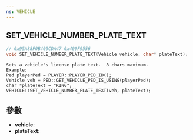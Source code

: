 ```yaml
---
ns: VEHICLE
---
```

## SET_VEHICLE_NUMBER_PLATE_TEXT

```c
// 0x95A88F0B409CDA47 0x400F9556
void SET_VEHICLE_NUMBER_PLATE_TEXT(Vehicle vehicle, char* plateText);
```

```
Sets a vehicle's license plate text.  8 chars maximum.  
Example:  
Ped playerPed = PLAYER::PLAYER_PED_ID();  
Vehicle veh = PED::GET_VEHICLE_PED_IS_USING(playerPed);  
char *plateText = "KING";  
VEHICLE::SET_VEHICLE_NUMBER_PLATE_TEXT(veh, plateText);  
```

## 參數
* **vehicle**: 
* **plateText**: 

